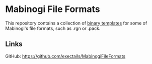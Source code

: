 Mabinogi File Formats
=============================================================================

This repository contains a collection of [binary templates](https://www.sweetscape.com/010editor/templates.html)
for some of Mabinogi's file formats, such as .rgn or .pack.

Links
-----------------------------------------------------------------------------

GitHub: https://github.com/exectails/MabinogiFileFormats
